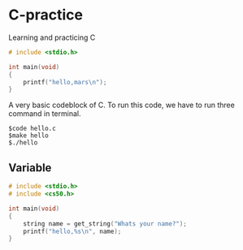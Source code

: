 # C-practice
Learning and practicing C

```C
# include <stdio.h>

int main(void)
{
    printf("hello,mars\n");
}
```

A very basic codeblock of C. To run this code, we have to run three command in terminal.
```
$code hello.c
$make hello
$./hello
```

## Variable

```C
# include <stdio.h>
# include <cs50.h>

int main(void)
{
    string name = get_string("Whats your name?");
    printf("hello,%s\n", name);
}
```

